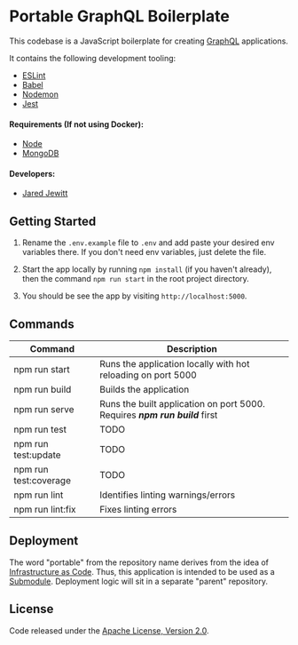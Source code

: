 # Portable GraphQL Boilerplate

This codebase is a JavaScript boilerplate for creating [GraphQL](https://graphql.org/) applications. 

It contains the following development tooling:

- [ESLint](https://eslint.org/)
- [Babel](https://babeljs.io/)
- [Nodemon](https://nodemon.io/)
- [Jest](https://jestjs.io/)

#### Requirements (If not using Docker):

- [Node](https://nodejs.org/en/)
- [MongoDB](https://docs.mongodb.com/manual/installation/)

#### Developers:

- [Jared Jewitt](https://jared-jewitt.github.io/)

## Getting Started

1. Rename the `.env.example` file to `.env` and add paste your desired env variables there. If you don't need env
 variables, just delete the file.

2. Start the app locally by running `npm install` (if you haven't already), then the command `npm run start` in the
 root project directory.
 
3. You should be see the app by visiting `http://localhost:5000`.

## Commands

| Command                     | Description                                                                      |
|-----------------------------|----------------------------------------------------------------------------------|
| npm run start               | Runs the application locally with hot reloading on port 5000                     |
| npm run build               | Builds the application                                                           |
| npm run serve               | Runs the built application on port 5000. Requires ***npm run build*** first      |
| npm run test                | TODO                                                                             |
| npm run test:update         | TODO                                                                             |
| npm run test:coverage       | TODO                                                                             |
| npm run lint                | Identifies linting warnings/errors                                               |
| npm run lint:fix            | Fixes linting errors                                                             |

## Deployment

The word "portable" from the repository name derives from the idea of [Infrastructure as Code](https://docs.microsoft.com/en-us/azure/devops/learn/what-is-infrastructure-as-code).
Thus, this application is intended to be used as a [Submodule](https://git-scm.com/book/en/v2/Git-Tools-Submodules). Deployment 
logic will sit in a separate "parent" repository.

## License

Code released under the [Apache License, Version 2.0](LICENSE).